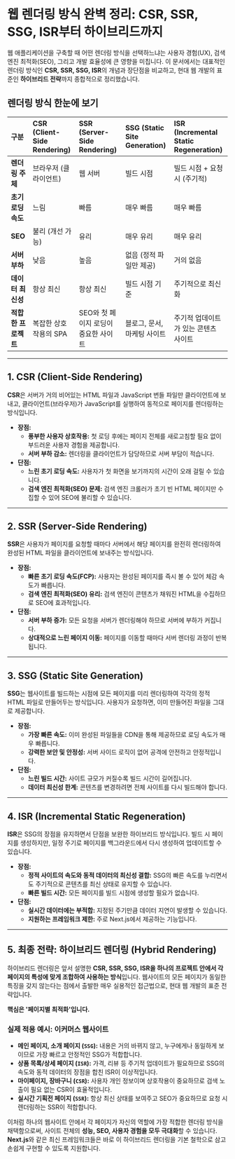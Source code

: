 # 웹 렌더링 방식 완벽 정리: CSR, SSR, SSG, ISR부터 하이브리드까지

웹 애플리케이션을 구축할 때 어떤 렌더링 방식을 선택하느냐는 사용자 경험(UX), 검색 엔진 최적화(SEO), 그리고 개발 효율성에 큰 영향을 미칩니다. 이 문서에서는 대표적인 렌더링 방식인 **CSR, SSR, SSG, ISR**의 개념과 장단점을 비교하고, 현대 웹 개발의 표준인 **하이브리드 전략**까지 종합적으로 정리했습니다.

## 렌더링 방식 한눈에 보기

| 구분                | CSR (Client-Side Rendering) | SSR (Server-Side Rendering)          | SSG (Static Site Generation) | ISR (Incremental Static Regeneration) |
| :------------------ | :-------------------------- | :----------------------------------- | :--------------------------- | :------------------------------------ |
| **렌더링 주체**     | 브라우저 (클라이언트)       | 웹 서버                              | 빌드 시점                    | 빌드 시점 + 요청 시 (주기적)          |
| **초기 로딩 속도**  | 느림                        | 빠름                                 | 매우 빠름                    | 매우 빠름                             |
| **SEO**             | 불리 (개선 가능)            | 유리                                 | 매우 유리                    | 매우 유리                             |
| **서버 부하**       | 낮음                        | 높음                                 | 없음 (정적 파일만 제공)      | 거의 없음                             |
| **데이터 최신성**   | 항상 최신                   | 항상 최신                            | 빌드 시점 기준               | 주기적으로 최신화                     |
| **적합한 프로젝트** | 복잡한 상호작용의 SPA       | SEO와 첫 페이지 로딩이 중요한 사이트 | 블로그, 문서, 마케팅 사이트  | 주기적 업데이트가 있는 콘텐츠 사이트  |

---

## 1. CSR (Client-Side Rendering)

**CSR**은 서버가 거의 비어있는 HTML 파일과 JavaScript 번들 파일만 클라이언트에 보내고, 클라이언트(브라우저)가 JavaScript를 실행하여 동적으로 페이지를 렌더링하는 방식입니다.

- **장점:**
  - **풍부한 사용자 상호작용:** 첫 로딩 후에는 페이지 전체를 새로고침할 필요 없이 부드러운 사용자 경험을 제공합니다.
  - **서버 부하 감소:** 렌더링을 클라이언트가 담당하므로 서버 부담이 적습니다.
- **단점:**
  - **느린 초기 로딩 속도:** 사용자가 첫 화면을 보기까지의 시간이 오래 걸릴 수 있습니다.
  - **검색 엔진 최적화(SEO) 문제:** 검색 엔진 크롤러가 초기 빈 HTML 페이지만 수집할 수 있어 SEO에 불리할 수 있습니다.

---

## 2. SSR (Server-Side Rendering)

**SSR**은 사용자가 페이지를 요청할 때마다 서버에서 해당 페이지를 완전히 렌더링하여 완성된 HTML 파일을 클라이언트에 보내주는 방식입니다.

- **장점:**
  - **빠른 초기 로딩 속도(FCP):** 사용자는 완성된 페이지를 즉시 볼 수 있어 체감 속도가 빠릅니다.
  - **검색 엔진 최적화(SEO) 유리:** 검색 엔진이 콘텐츠가 채워진 HTML을 수집하므로 SEO에 효과적입니다.
- **단점:**
  - **서버 부하 증가:** 모든 요청을 서버가 렌더링해야 하므로 서버에 부하가 커집니다.
  - **상대적으로 느린 페이지 이동:** 페이지를 이동할 때마다 서버 렌더링 과정이 반복됩니다.

---

## 3. SSG (Static Site Generation)

**SSG**는 웹사이트를 빌드하는 시점에 모든 페이지를 미리 렌더링하여 각각의 정적 HTML 파일로 만들어두는 방식입니다. 사용자가 요청하면, 이미 만들어진 파일을 그대로 제공합니다.

- **장점:**
  - **가장 빠른 속도:** 이미 완성된 파일들을 CDN을 통해 제공하므로 로딩 속도가 매우 빠릅니다.
  - **강력한 보안 및 안정성:** 서버 사이드 로직이 없어 공격에 안전하고 안정적입니다.
- **단점:**
  - **느린 빌드 시간:** 사이트 규모가 커질수록 빌드 시간이 길어집니다.
  - **데이터 최신성 한계:** 콘텐츠를 변경하려면 전체 사이트를 다시 빌드해야 합니다.

---

## 4. ISR (Incremental Static Regeneration)

**ISR**은 SSG의 장점을 유지하면서 단점을 보완한 하이브리드 방식입니다. 빌드 시 페이지를 생성하지만, 일정 주기로 페이지를 백그라운드에서 다시 생성하여 업데이트할 수 있습니다.

- **장점:**
  - **정적 사이트의 속도와 동적 데이터의 최신성 결합:** SSG의 빠른 속도를 누리면서도 주기적으로 콘텐츠를 최신 상태로 유지할 수 있습니다.
  - **빠른 빌드 시간:** 모든 페이지를 빌드 시점에 생성할 필요가 없습니다.
- **단점:**
  - **실시간 데이터에는 부적합:** 지정된 주기만큼 데이터 지연이 발생할 수 있습니다.
  - **지원하는 프레임워크 제한:** 주로 Next.js에서 제공하는 기능입니다.

---

## 5. 최종 전략: 하이브리드 렌더링 (Hybrid Rendering)

하이브리드 렌더링은 앞서 설명한 **CSR, SSR, SSG, ISR을 하나의 프로젝트 안에서 각 페이지의 특성에 맞게 조합하여 사용하는 방식**입니다. 웹사이트의 모든 페이지가 동일한 특징을 갖지 않는다는 점에서 출발한 매우 실용적인 접근법으로, 현대 웹 개발의 표준 전략입니다.

**핵심은 '페이지별 최적화'입니다.**

### 실제 적용 예시: 이커머스 웹사이트

- **메인 페이지, 소개 페이지 (`SSG`):** 내용은 거의 바뀌지 않고, 누구에게나 동일하게 보이므로 가장 빠르고 안정적인 SSG가 적합합니다.
- **상품 목록/상세 페이지 (`ISR`):** 가격, 리뷰 등 주기적 업데이트가 필요하므로 SSG의 속도와 동적 데이터의 장점을 합친 ISR이 이상적입니다.
- **마이페이지, 장바구니 (`CSR`):** 사용자 개인 정보이며 상호작용이 중요하므로 검색 노출이 필요 없는 CSR이 효율적입니다.
- **실시간 기획전 페이지 (`SSR`):** 항상 최신 상태를 보여주고 SEO가 중요하므로 요청 시 렌더링하는 SSR이 적합합니다.

이처럼 하나의 웹사이트 안에서 각 페이지가 자신의 역할에 가장 적합한 렌더링 방식을 채택함으로써, 사이트 전체의 **성능, SEO, 사용자 경험을 모두 극대화**할 수 있습니다. **Next.js**와 같은 최신 프레임워크들은 바로 이 하이브리드 렌더링을 기본 철학으로 삼고 손쉽게 구현할 수 있도록 지원합니다.
